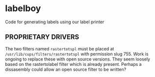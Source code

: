 # labelboy
Code for generating labels using our label printer

## PROPRIETARY DRIVERS

The two filters named `rastertotspl` must be placed at `/usr/lib/cups/filters/rastertotspl` with permission slug 755. Work is ongoing to replace these with open source versions. They seem loosely based on the rastertolabel filter which is already present. Perhaps a dissasembly could allow an open source filter to be written?
